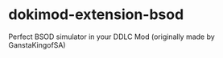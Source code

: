 # dokimod-extension-bsod
Perfect BSOD simulator in your DDLC Mod (originally made by GanstaKingofSA)

